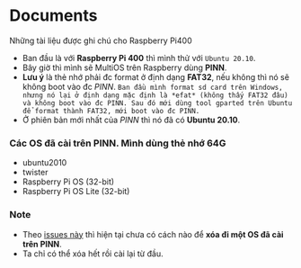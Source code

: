 # Documents
Những tài liệu được ghi chú cho Raspberry Pi400

- Ban đầu là với **Raspberry Pi 400** thì mình thử với `Ubuntu 20.10`.
- Bây giờ thì mình sẽ MultiOS trên Raspberry dùng **PINN**.
- **Lưu ý** là thẻ nhớ phải đc format ở định dạng **FAT32**, nếu không thì nó sẽ không boot vào đc *PINN*.
`Ban đầu mình format sd card trên Windows, nhưng nó lại ở định dạng mặc định là *efat* (không thấy FAT32 đâu) và không boot vào đc PINN. Sau đó mới dùng tool gparted trên Ubuntu để format thành FAT32, mới boot vào đc PINN.`
- Ở phiên bản mới nhất của *PINN* thì nó đã có **Ubuntu 20.10**.

### Các OS đã cài trên PINN. Mình dùng thẻ nhớ 64G
- ubuntu2010
- twister
- Raspberry Pi OS (32-bit)
- Raspberry Pi OS Lite (32-bit)

### Note
- Theo [issues này](https://github.com/procount/pinn/issues/117) thì hiện tại chưa có cách nào để **xóa đi một OS đã cài trên PINN**. 
- Ta chỉ có thể xóa hết rồi cài lại từ đầu.










